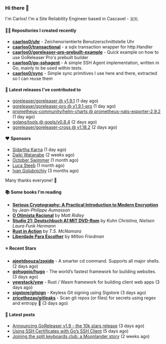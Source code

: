 ### Hi there 👋

I'm Carlos! I'm a Site Reliability Engineer based in Cascavel - 🇧🇷.

#### 👨‍💻 Repositories I created recently
- **[caarlos0/uhr](https://github.com/caarlos0/uhr)** - Zeichenorientierte Benutzerschnittstelle Uhr
- **[caarlos0/transactional](https://github.com/caarlos0/transactional)** - a sqlx transaction wrapper for http.Handler
- **[caarlos0/goreleaser-pro-prebuilt-example](https://github.com/caarlos0/goreleaser-pro-prebuilt-example)** - Quick example on how to use GoReleaser Pro&#39;s prebuilt builder
- **[caarlos0/go-sshagent](https://github.com/caarlos0/go-sshagent)** - A simple SSH Agent implementation, written in Go, mainly to be used within tests.
- **[caarlos0/sync](https://github.com/caarlos0/sync)** - Simple sync primitives I use here and there, extracted so I can reuse them

#### 🚀 Latest releases I've contributed to


- [goreleaser/goreleaser @ v1.9.1](https://github.com/goreleaser/goreleaser/releases/tag/v1.9.1) (1 day ago)
- [goreleaser/goreleaser-pro @ v1.9.1-pro](https://github.com/goreleaser/goreleaser-pro/releases/tag/v1.9.1-pro) (1 day ago)
- [prometheus-community/helm-charts @ prometheus-nats-exporter-2.9.2](https://github.com/prometheus-community/helm-charts/releases/tag/prometheus-nats-exporter-2.9.2) (1 day ago)
- [golang/tools @ gopls/v0.8.4](https://github.com/golang/tools/releases/tag/gopls%2Fv0.8.4) (2 days ago)
- [goreleaser/goreleaser-cross @ v1.18.2](https://github.com/goreleaser/goreleaser-cross/releases/tag/v1.18.2) (2 days ago)

#### ❤️ Sponsors
- [Sidartha Karna](https://github.com/sidarthakarna) (1 day ago)
- [Daiki Watanabe](https://github.com/daikw) (2 weeks ago)
- [October Swimmer](https://github.com/octoberswimmer) (1 month ago)
- [Luca Steeb](https://github.com/steebchen) (1 month ago)
- [Ivan Golubnichiy](https://github.com/h1kkan) (3 months ago)

Many thanks everyone! 🙏

#### 📚 Some books I'm reading
- **[Serious Cryptography: A Practical Introduction to Modern Encryption](https://www.goodreads.com/book/show/36265193-serious-cryptography)** by _Jean-Philippe Aumasson_
- **[O Otimista Racional](https://www.goodreads.com/book/show/32706964-o-otimista-racional)** by _Matt Ridley_
- **[Studio 21: Deutschbuch A1 MIT DVD-Rom](https://www.goodreads.com/book/show/25495148-studio-21)** by _Kuhn Christina, Nielsen Laura Funk Hermann_
- **[Rust in Action](https://www.goodreads.com/book/show/45731908-rust-in-action)** by _T.S. McNamara_
- **[Liberdade Para Escolher](https://www.goodreads.com/book/show/17238591-liberdade-para-escolher)** by _Milton Friedman_

#### ⭐ Recent Stars


- **[ajeetdsouza/zoxide](https://github.com/ajeetdsouza/zoxide)** - A smarter cd command. Supports all major shells. (2 days ago)
- **[gohugoio/hugo](https://github.com/gohugoio/hugo)** - The world’s fastest framework for building websites. (3 days ago)
- **[yewstack/yew](https://github.com/yewstack/yew)** - Rust / Wasm framework for building client web apps (3 days ago)
- **[sigstore/gitsign](https://github.com/sigstore/gitsign)** - Keyless Git signing using Sigstore (3 days ago)
- **[zricethezav/gitleaks](https://github.com/zricethezav/gitleaks)** - Scan git repos (or files) for secrets using regex and entropy 🔑 (3 days ago)

#### 📄 Latest posts
- [Announcing GoReleaser v1.9 - the 10k stars release](https://carlosbecker.com/posts/goreleaser-v1.9/) (3 days ago)
- [Using SSH Certificates with Go’s SSH Client](https://carlosbecker.com/posts/golang-ssh-client-certificates/) (5 days ago)
- [Joining the split keyboards club: a Moonlander story](https://carlosbecker.com/posts/split-keyboard-moonlander/) (2 weeks ago)
